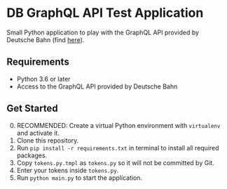# DB GraphQL API Test Application

Small Python application to play with the GraphQL API provided by Deutsche Bahn
(find [here](https://developer.deutschebahn.com/store/)).

## Requirements
- Python 3.6 or later
- Access to the GraphQL API provided by Deutsche Bahn

## Get Started
0. RECOMMENDED: Create a virtual Python environment with `virtualenv` and activate it.
1. Clone this repository.
2. Run `pip install -r requirements.txt` in terminal to install all required packages.
3. Copy `tokens.py.tmpl` as `tokens.py` so it will not be committed by Git.
4. Enter your tokens inside `tokens.py`.
5. Run `python main.py` to start the application.
